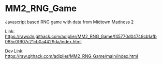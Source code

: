 # MM2_RNG_Game
Javascript based RNG game with data from Midtown Madness 2

Link: https://rawcdn.githack.com/adiplier/MM2_RNG_Game/f45770d04749cb1afb085c0f607c21cb0a4429da/index.html

Dev Link: https://raw.githack.com/adiplier/MM2_RNG_Game/main/index.html
